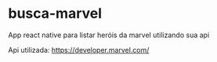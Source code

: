 # busca-marvel
App react native para listar heróis da marvel utilizando sua api

Api utilizada: https://developer.marvel.com/
